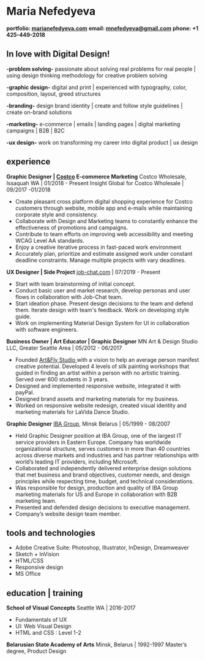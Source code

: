 ﻿# Maria Nefedyeva
**portfolio: [marianefedyeva.com](http://marianefedyeva.com/)**
**email: <mnefedyeva@gmail.com>** 
**phone: +1 425-449-2018**

## In love with Digital Design!

**-problem solving-**  passionate about solving real problems for real people | using design thinking methodology for creative problem solving

**-graphic design-** digital and print | experienced with typography, color, composition, layout, greed structures

**-branding-** design brand identity | create and follow style guidelines | create on-brand solutions

**-marketing-** e-commerce | emails | landing pages | digital marketing campaigns | B2B | B2C

**-ux design-** work on transforming my career into digital product | ux design

## experience
**Graphic Designer | [Costco](http://costco.com/) E-commerce Marketing**
  Costco Wholesale, Issaquah WA | 01/2018 - Present
  Insight Global for Costco Wholesale | 09/2017 -01/2018

- Create pleasant cross platform digital shopping experience for Costco customers through website, mobile app and e-mails while maintaining corporate style and consistency.
- Collaborate with Design and Marketing teams to constantly enhance the effectiveness of promotions and campaigns. 
- Contribute to team efforts on improving web accessibility and meeting WCAG Level AA standards.
- Enjoy a creative iterative process in fast-paced work environment
- Accurately plan, prioritize and estimate assigned work under constant deadline constraints. Manage multiple projects with vary deadlines.

**UX Designer | Side Project**
[job-chat.com](http://job-chat.com/) | 07/2019 - Present

-   Start with team brainstorming of initial concept.
-   Conduct basic user and market research, develop personas and user flows in collaboration with Job-Chat team.
-   Start ideation phase. Present design decisions to the team and defend them. Iterate design with team's feedback. Work on developing style guide.
-   Work on implementing Material Design System for UI in collaboration with software engineers. 

**Business Owner | Art Educator | Graphic Designer**
MN Art & Design Studio LLC, Greater Seattle Area | 05/2012 - 06/2017

-  Founded [Art&Fly Studio ](http://artandfly.com/)  with a vision to help an average person manifest creative potential. Developed 4 levels of silk painting workshops that guided in finding an artist within a person with no artistic training. Served over 600 students in 3 years.
-  Designed and implemented responsive website, integrated it with payPal.
-  Designed brand assets and marketing materials for my business.
-  Worked on responsive website redesign, created visual identity and marketing materials for LaVida Dance Studio.


**Graphic Designer**
[IBA Group](http://ibagroupit.com/), Minsk Belarus  | 05/1999 - 08/2007

- Held Graphic Designer position at IBA Group, one of the largest IT service providers in Eastern Europe. Company has worldwide organizational structure, serves customers in more than 40 countries across diverse markets and industries and has partner relationships with world’s leading IT providers, including Microsoft.
- Collaborated and independently delivered enterprise design solutions that met business and brand objectives, customer needs, and design principles while respecting time, budget, and technical considerations.
- Was responsible for design, production and quality of IBA Group marketing materials for US and Europe in collaboration with B2B marketing team.
- Presented and defended design decisions to executive management.
- Company’s website design team member.

## tools and technologies
- Adobe Creative Suite: Photoshop, Illustrator, InDesign, Dreamweaver
- Sketch + InVision
- HTML/CSS
- Responsive design
- MS Office


## education | training

**School of Visual Concepts**
Seattle WA | 2016-2017
- Fundamentals of UX 
- UI: Web Visual Design
- HTML and CSS : Level 1-2

**Belarusian State Academy of Arts**
Minsk, Belarus | 1992-1997
Master’s degree, Product Design









